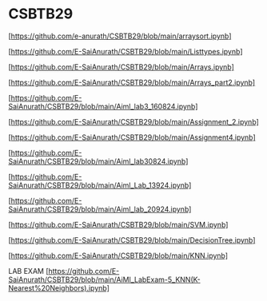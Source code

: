 # CSBTB29
[https://github.com/e-anurath/CSBTB29/blob/main/arraysort.ipynb]

[https://github.com/E-SaiAnurath/CSBTB29/blob/main/Listtypes.ipynb]

[https://github.com/E-SaiAnurath/CSBTB29/blob/main/Arrays.ipynb]


[https://github.com/E-SaiAnurath/CSBTB29/blob/main/Arrays_part2.ipynb]

[https://github.com/E-SaiAnurath/CSBTB29/blob/main/Aiml_lab3_160824.ipynb]

[https://github.com/E-SaiAnurath/CSBTB29/blob/main/Assignment_2.ipynb]

[https://github.com/E-SaiAnurath/CSBTB29/blob/main/Assignment4.ipynb]

[https://github.com/E-SaiAnurath/CSBTB29/blob/main/Aiml_lab30824.ipynb]

[https://github.com/E-SaiAnurath/CSBTB29/blob/main/Aiml_Lab_13924.ipynb]

[https://github.com/E-SaiAnurath/CSBTB29/blob/main/Aiml_lab_20924.ipynb]

[https://github.com/E-SaiAnurath/CSBTB29/blob/main/SVM.ipynb]

[https://github.com/E-SaiAnurath/CSBTB29/blob/main/DecisionTree.ipynb]

[https://github.com/E-SaiAnurath/CSBTB29/blob/main/KNN.ipynb]

LAB EXAM 
[https://github.com/E-SaiAnurath/CSBTB29/blob/main/AiMl_LabExam-5_KNN(K-Nearest%20Neighbors).ipynb]
